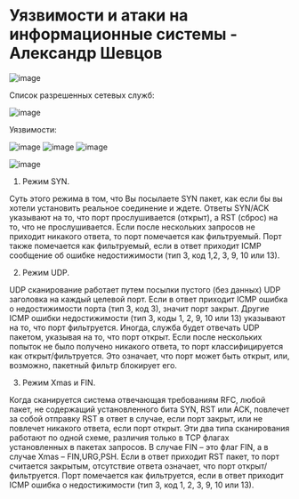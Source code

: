 # Уязвимости и атаки на информационные системы - Александр Шевцов
![image](https://github.com/aztecprod/-/assets/25949605/f62c7807-4cf6-415c-a19e-a153e740d2a8)

Список разрешенных сетевых служб:

![image](https://github.com/aztecprod/-/assets/25949605/b05c4778-466d-4d22-984d-38c7c9cdb91f)

Уязвимости:

![image](https://github.com/aztecprod/-/assets/25949605/437c8599-e7a9-4909-b6ac-e53828dbfbce)
![image](https://github.com/aztecprod/-/assets/25949605/0f7d000c-5c8d-4e46-8b4c-b0e4201e3ad3)
![image](https://github.com/aztecprod/-/assets/25949605/614afdb7-e371-4431-9eb4-e86e903a530f)

![image](https://github.com/aztecprod/-/assets/25949605/1ddd2d0a-6a0d-45ee-b2d8-7bdf678e7923)

1)	Режим SYN.
   
Суть этого режима в том, что Вы посылаете SYN пакет, как если бы вы хотели установить реальное соединение и ждете. Ответы SYN/ACK указывают на то, что порт прослушивается (открыт), а RST (сброс) на то, что не прослушивается. Если после нескольких запросов не приходит никакого ответа, то порт помечается как фильтруемый. Порт также помечается как фильтруемый, если в ответ приходит ICMP сообщение об ошибке недостижимости (тип 3, код 1,2, 3, 9, 10 или 13).

2)	Режим UDP.
   
UDP сканирование работает путем посылки пустого (без данных) UDP заголовка на каждый целевой порт. Если в ответ приходит ICMP ошибка о недостижимости порта (тип 3, код 3), значит порт закрыт. Другие ICMP ошибки недостижимости (тип 3, коды 1, 2, 9, 10 или 13) указывают на то, что порт фильтруется. Иногда, служба будет отвечать UDP пакетом, указывая на то, что порт открыт. Если после нескольких попыток не было получено никакого ответа, то порт классифицируется как открыт/фильтруется. Это означает, что порт может быть открыт, или, возможно, пакетный фильтр блокирует его.

3)	Режим Xmas и FIN.
   
Когда сканируется система отвечающая требованиям RFC, любой пакет, не содержащий установленного бита SYN, RST или ACK, повлечет за собой отправку RST в ответ в случае, если порт закрыт, или не повлечет никакого ответа, если порт открыт. 
Эти два типа сканирования работают по одной схеме, различия только в TCP флагах установленных в пакетах запросов. В случае FIN – это флаг FIN, а в случае Xmas – FIN,URG,PSH. Если в ответ приходит RST пакет, то порт считается закрытым, отсутствие ответа означает, что порт открыт/фильтруется. Порт помечается как фильтруется, если в ответ приходит ICMP ошибка о недостижимости (тип 3, код 1, 2, 3, 9, 10 или 13).
